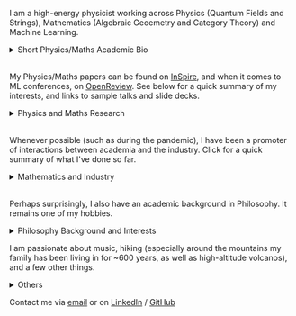 I am a high-energy physicist working across Physics (Quantum Fields and Strings), Mathematics (Algebraic Geoemetry and Category Theory) and Machine Learning. 


<details>
<summary>Short Physics/Maths Academic Bio </summary>

<br>
  
<p style="font-size:10px">
  
I studied at the University of Zurich/ETHZ (Swiss Federal Institute of Technology), and completed a PhD/DPhil at the Mathematical Institute of the University of Oxford. I have been affiliated with the Perimeter Institute, Durham University, the University of Edinburgh, DESY Hamburg. I am currently visiting the University of Cambridge.

  
</p>


</details>

<br>

My Physics/Maths papers can be found on [InSpire](https://inspirehep.net/authors/1712079), and when it comes to ML conferences, on [OpenReview](https://openreview.net/profile?id=~Andrea_E._V._Ferrari1). See below for a quick summary of my interests, and links to sample talks and slide decks.

<details>
<summary>Physics and Maths Research </summary>
  
<br>

<p style="font-size:10px">
  
Broadly speaking, I have been pioneering the following research directions:

-Describe observables of 3d SUSY gauge theories exploting the geometry of vortex and quasi-map moduli spaces. See a sample [talk]() and a [slide deck]().
-Understand 2d chiral CFTs (VOAs) that arise at the boundary of tolopogically twisted 3d QFTs in terms of the vacuum geometry of the 3d theory. See a sample [talk]() and a [slide deck]().
-Understand generalised symmetries in QFT in terms of higher representation theory, opening up the understanding of their representations. See a sample [talk]() and a [slide deck]().
-Understand the relation between moduli spaces of Berry connections of QFT systems/periodic monopoles and generalised cohomology. See a sample [talk]() and [slide deck]().

I am currently working on the following:

-Use chiralisation techniques to describe geometrically spaces of conformal blocks of chiral CFTs.
-Use chiralisation techniques to understand AdS/CFT holography at minimal string tension.
-Understand more thoroughly the deep relationship between Berry phases and generalised cohomology.
-Use higher geoemtry to understand generalised symmetries and their representations.

</p>

</details>

<br>

Whenever possible (such as during the pandemic), I have been a promoter of interactions between academia and the industry. Click for a quick summary of what I've done so far.

<details>
<summary>Mathematics and Industry</summary>

<br>

<p style="font-size:10px">
  
I believe that whenever there is the opportunity for academics to have an impact besides their domain of research, it ought to be taken. Over the years, I have used maths and ML competences to do work on and advise on risk management, megaproject management, and as I come from a family of builders, construction more generally. Contact me if you'd like to hear more.
  
</p>

</details>

<br>

Perhaps surprisingly, I also have an academic background in Philosophy. It remains one of my hobbies.



<details>
<summary>Philosophy Background and Interests</summary>

<br>

I have been passionate about Philosophy, both continental and analytic. I did some Philosophy in my undergrad and completed with distinction an MSt in Philosophy of Physics at the University of Oxford. I wrote essays on epistemology, philosophy of science, and philosophy of physics. In my leisure time, I am currently thinking about how the foundations of mathematics impact the construction of physical theories. If you are at all curious about this, feel free to contact me.

</details>


I am passionate about music, hiking (especially around the mountains my family has been living in for ~600 years, as well as high-altitude volcanos), and a few other things.

<details>


<summary>Others </summary>

<br>

TBC

</details>

Contact me via [email](mailto:andrea.e.v.ferrari@gmail.com) or on [LinkedIn](https://www.linkedin.com/in/andreaevferrari/) / [GitHub](https://github.com/andreaevferrari) 
